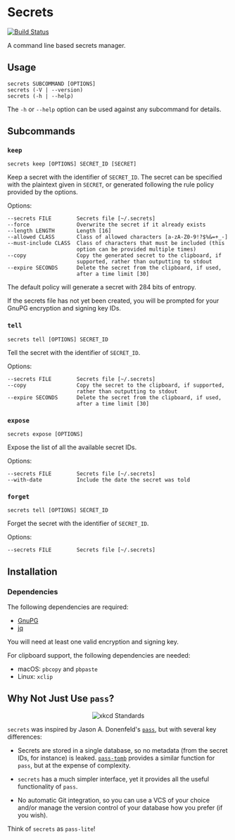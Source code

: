 # Secrets

[![Build Status](https://travis-ci.org/wtsi-hgi/secrets.svg?branch=master)](https://travis-ci.org/wtsi-hgi/secrets)

A command line based secrets manager.

## Usage

    secrets SUBCOMMAND [OPTIONS]
    secrets (-V | --version)
    secrets (-h | --help)

The `-h` or `--help` option can be used against any subcommand for
details.

## Subcommands

### `keep`

    secrets keep [OPTIONS] SECRET_ID [SECRET]

Keep a secret with the identifier of `SECRET_ID`. The secret can be
specified with the plaintext given in `SECRET`, or generated following
the rule policy provided by the options.

Options:

    --secrets FILE        Secrets file [~/.secrets]
    --force               Overwrite the secret if it already exists
    --length LENGTH       Length [16]
    --allowed CLASS       Class of allowed characters [a-zA-Z0-9!?$%&=+_-]
    --must-include CLASS  Class of characters that must be included (this
                          option can be provided multiple times)
    --copy                Copy the generated secret to the clipboard, if
                          supported, rather than outputting to stdout
    --expire SECONDS      Delete the secret from the clipboard, if used,
                          after a time limit [30]

The default policy will generate a secret with 284 bits of entropy.

If the secrets file has not yet been created, you will be prompted for
your GnuPG encryption and signing key IDs.

### `tell`

    secrets tell [OPTIONS] SECRET_ID

Tell the secret with the identifier of `SECRET_ID`.

Options:

    --secrets FILE        Secrets file [~/.secrets]
    --copy                Copy the secret to the clipboard, if supported,
                          rather than outputting to stdout
    --expire SECONDS      Delete the secret from the clipboard, if used,
                          after a time limit [30]

### `expose`

    secrets expose [OPTIONS]

Expose the list of all the available secret IDs.

Options:

    --secrets FILE        Secrets file [~/.secrets]
    --with-date           Include the date the secret was told

### `forget`

    secrets tell [OPTIONS] SECRET_ID

Forget the secret with the identifier of `SECRET_ID`.

Options:

    --secrets FILE        Secrets file [~/.secrets]


## Installation

<!-- TODO -->

### Dependencies

The following dependencies are required:

* [GnuPG](https://gnupg.org/)
* [jq](https://stedolan.github.io/jq/)

You will need at least one valid encryption and signing key.

For clipboard support, the following dependencies are needed:

* macOS: `pbcopy` and `pbpaste`
* Linux: `xclip`

## Why Not Just Use `pass`?

<p align="center"><img alt="xkcd Standards" src="https://imgs.xkcd.com/comics/standards.png"></p>

`secrets` was inspired by Jason A. Donenfeld's [`pass`](https://www.passwordstore.org/),
but with several key differences:

* Secrets are stored in a single database, so no metadata (from the
  secret IDs, for instance) is leaked. [`pass-tomb`](https://github.com/roddhjav/pass-tomb)
  provides a similar function for `pass`, but at the expense of
  complexity.

* `secrets` has a much simpler interface, yet it provides all the useful
  functionality of `pass`.

* No automatic Git integration, so you can use a VCS of your choice
  and/or manage the version control of your database how you prefer (if
  you wish).

Think of `secrets` as `pass-lite`!
